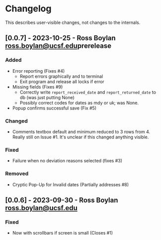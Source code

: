 # Changelog

This describes user-visible changes, not changes to the internals.


## [0.0.7] - 2023-10-25 - Ross Boylan <ross.boylan@ucsf.edu>prerelease

### Added

- Error reporting (Fixes #4)
  - Report errors graphically and to terminal
  - Exit program and release all locks if error
- Missing fields (Fixes #9)
  - Correctly write `report_received_date` and `report_returned_date` to db (was just putting None)
  - Possibly correct codes for dates as mdy or uk; was None.
- Popup confirms successful save (Fix #5)
 
### Changed

- Comments textbox default and minimum reduced to 3 rows from 4.  Really still on Issue #1.  It's unclear if this changed anything visible.

### Fixed

- Failure when no deviation reasons selected (fixes #3)

### Removed

- Cryptic Pop-Up for Invalid dates (Partially addresses #8)


## [0.0.6] - 2023-09-30 - Ross Boylan <ross.boylan@ucsf.edu>

### Fixed

- Now with scrollbars if screen is small (Closes #1)
